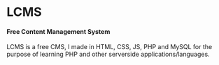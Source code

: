 # LCMS
#### Free Content Management System
LCMS is a free CMS, I made in HTML, CSS, JS, PHP and MySQL for the purpose of learning PHP and other serverside applications/languages.
